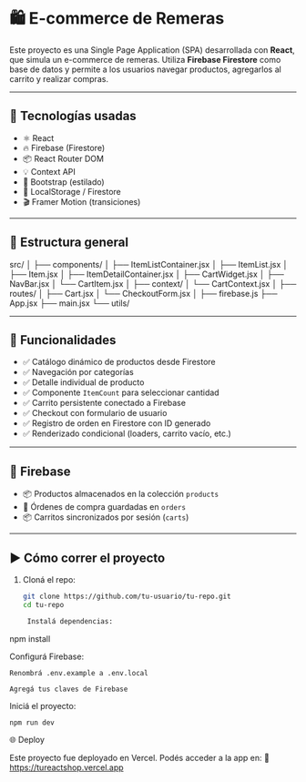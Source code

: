 # 🛍️ E-commerce de Remeras

Este proyecto es una Single Page Application (SPA) desarrollada con **React**, que simula un e-commerce de remeras. Utiliza **Firebase Firestore** como base de datos y permite a los usuarios navegar productos, agregarlos al carrito y realizar compras.

---

## 🚀 Tecnologías usadas

- ⚛️ React
- 🔥 Firebase (Firestore)
- 📦 React Router DOM
- 💡 Context API
- 💅 Bootstrap (estilado)
- 💾 LocalStorage / Firestore
- 🎬 Framer Motion (transiciones)

---

## 📁 Estructura general

src/
│
├── components/
│ ├── ItemListContainer.jsx
│ ├── ItemList.jsx
│ ├── Item.jsx
│ ├── ItemDetailContainer.jsx
│ ├── CartWidget.jsx
│ ├── NavBar.jsx
│ └── CartItem.jsx
│
├── context/
│ └── CartContext.jsx
│
├── routes/
│ ├── Cart.jsx
│ └── CheckoutForm.jsx
│
├── firebase.js
├── App.jsx
├── main.jsx
└── utils/


---

## 🔧 Funcionalidades

- ✅ Catálogo dinámico de productos desde Firestore
- ✅ Navegación por categorías
- ✅ Detalle individual de producto
- ✅ Componente `ItemCount` para seleccionar cantidad
- ✅ Carrito persistente conectado a Firebase
- ✅ Checkout con formulario de usuario
- ✅ Registro de orden en Firestore con ID generado
- ✅ Renderizado condicional (loaders, carrito vacío, etc.)

---

## 🔗 Firebase

- 📦 Productos almacenados en la colección `products`
- 🧾 Órdenes de compra guardadas en `orders`
- 📦 Carritos sincronizados por sesión (`carts`)

---

## ▶️ Cómo correr el proyecto

1. Cloná el repo:
   ```bash
   git clone https://github.com/tu-usuario/tu-repo.git
   cd tu-repo

    Instalá dependencias:

npm install

Configurá Firebase:

    Renombrá .env.example a .env.local

    Agregá tus claves de Firebase

Iniciá el proyecto:

    npm run dev

🌐 Deploy

Este proyecto fue deployado en Vercel.
Podés acceder a la app en:
📎 https://tureactshop.vercel.app